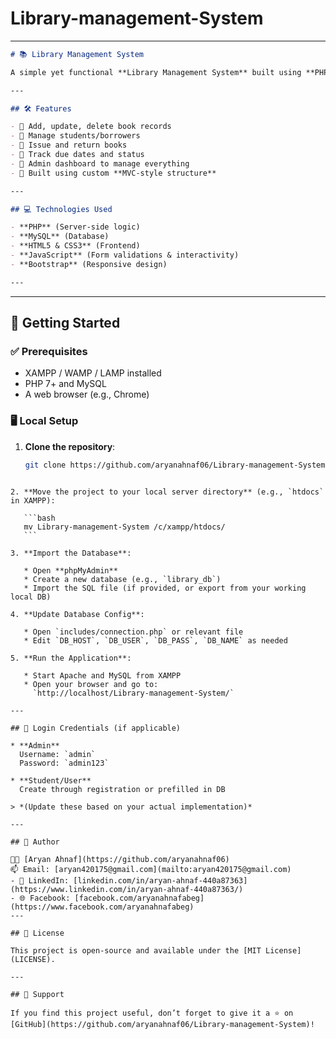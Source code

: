 # Library-management-System
---

```markdown
# 📚 Library Management System

A simple yet functional **Library Management System** built using **PHP and MySQL** that allows users to manage book records, borrowers, and lending operations in an organized way.

---

## 🛠️ Features

- 📖 Add, update, delete book records
- 👤 Manage students/borrowers
- 🔄 Issue and return books
- 📅 Track due dates and status
- 📂 Admin dashboard to manage everything
- 🧱 Built using custom **MVC-style structure**

---

## 💻 Technologies Used

- **PHP** (Server-side logic)
- **MySQL** (Database)
- **HTML5 & CSS3** (Frontend)
- **JavaScript** (Form validations & interactivity)
- **Bootstrap** (Responsive design)

---

````

---

## 🚀 Getting Started

### ✅ Prerequisites

- XAMPP / WAMP / LAMP installed
- PHP 7+ and MySQL
- A web browser (e.g., Chrome)

### 🖥️ Local Setup

1. **Clone the repository**:

   ```bash
   git clone https://github.com/aryanahnaf06/Library-management-System.git
````

2. **Move the project to your local server directory** (e.g., `htdocs` in XAMPP):

   ```bash
   mv Library-management-System /c/xampp/htdocs/
   ```

3. **Import the Database**:

   * Open **phpMyAdmin**
   * Create a new database (e.g., `library_db`)
   * Import the SQL file (if provided, or export from your working local DB)

4. **Update Database Config**:

   * Open `includes/connection.php` or relevant file
   * Edit `DB_HOST`, `DB_USER`, `DB_PASS`, `DB_NAME` as needed

5. **Run the Application**:

   * Start Apache and MySQL from XAMPP
   * Open your browser and go to:
     `http://localhost/Library-management-System/`

---

## 🔐 Login Credentials (if applicable)

* **Admin**
  Username: `admin`
  Password: `admin123`

* **Student/User**
  Create through registration or prefilled in DB

> *(Update these based on your actual implementation)*

---

## 🙋 Author

👨‍💻 [Aryan Ahnaf](https://github.com/aryanahnaf06)
📫 Email: [aryan420175@gmail.com](mailto:aryan420175@gmail.com)
- 💼 LinkedIn: [linkedin.com/in/aryan-ahnaf-440a87363](https://www.linkedin.com/in/aryan-ahnaf-440a87363/)  
- 🌐 Facebook: [facebook.com/aryanahnafabeg](https://www.facebook.com/aryanahnafabeg)
---

## 📜 License

This project is open-source and available under the [MIT License](LICENSE).

---

## 🌟 Support

If you find this project useful, don’t forget to give it a ⭐ on [GitHub](https://github.com/aryanahnaf06/Library-management-System)!


